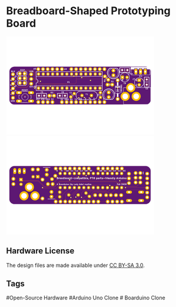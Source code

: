 # Breadboard-Shaped Prototyping Board

<a href="https://github.com/kalyaninagaraj/Boarduino-Clone/Images/topview.png"><img src="Images/topview.png?raw=true" width="400px"></a>&nbsp;&nbsp; <a href="https://github.com/kalyaninagaraj/Boarduino-Clone/Images/bottomview.png"><img src="Images/bottomview.png?raw=true" width="400px"></a><br />

## Hardware License
The design files are made available under [CC BY-SA 3.0](https://creativecommons.org/licenses/by-sa/3.0/).

## Tags
#Open-Source Hardware #Arduino Uno Clone # Boarduino Clone
